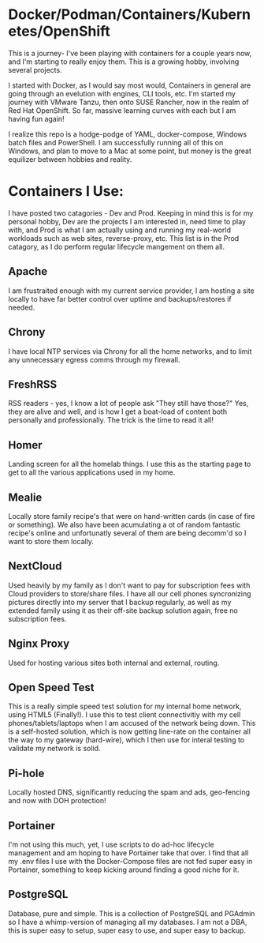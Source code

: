 # Docker/Podman/Containers/Kubernetes/OpenShift
This is a journey- I've been playing with containers for a couple years now, and I'm starting to really enjoy them.  This is a growing hobby, involving several projects.

I started with Docker, as I would say most would, Containers in general are going through an evelution with engines, CLI tools, etc. I'm started my journey with VMware Tanzu, then onto SUSE Rancher, now in the realm of Red Hat OpenShift.  So far, massive learning curves with each but I am having fun again!

I realize this repo is a hodge-podge of YAML, docker-compose, Windows batch files and PowerShell.  I am successfully running all of this on Windows, and plan to move to a Mac at some point, but money is the great equilizer between hobbies and reality.

# Containers I Use:
I have posted two catagories - Dev and Prod.  Keeping in mind this is for my personal hobby, Dev are the projects I am interested in, need time to play with, and Prod is what I am actually using and running my real-world workloads such as web sites, reverse-proxy, etc.  This list is in the Prod catagory, as I do perform regular lifecycle mangement on them all.

## Apache
I am frustraited enough with my current service provider, I am hosting a site locally to have far better control over uptime and backups/restores if needed.

## Chrony
I have local NTP services via Chrony for all the home networks, and to limit any unnecessary egress comms through my firewall. 

## FreshRSS
RSS readers - yes, I know a lot of people ask "They still have those?" Yes, they are alive and well, and is how I get a boat-load of content both personally and professionally.  The trick is the time to read it all!

## Homer
Landing screen for all the homelab things. I use this as the starting page to get to all the various applications used in my home.

## Mealie
Locally store family recipe's that were on hand-written cards (in case of fire or something). We also have been acumulating a ot of random fantastic recipe's online and unfortunatly several of them are being decomm'd so I want to store them locally.

## NextCloud
Used heavily by my family as I don't want to pay for subscription fees with Cloud providers to store/share files. I have all our cell phones syncronizing pictures directly into my server that I backup regularly, as well as my extended family using it as their off-site backup solution again, free no subscription fees.

## Nginx Proxy
Used for hosting various sites both internal and external, routing.

## Open Speed Test
This is a really simple speed test solution for my internal home network, using HTML5 (Finally!).  I use this to test client connectivitiy with my cell phones/tablets/laptops when I am accused of the network being down. This is a self-hosted solution, which is now getting line-rate on the container all the way to my gateway (hard-wire), which I then use for interal testing to validate my network is solid.

## Pi-hole
Locally hosted DNS, significantly reducing the spam and ads, geo-fencing and now with DOH protection!

## Portainer
I'm not using this much, yet, I use scripts to do ad-hoc lifecycle management and am hoping to have Portainer take that over.  I find that all my .env files I use with the Docker-Compose files are not fed super easy in Portainer, something to keep kicking around finding a good niche for it.

## PostgreSQL
Database, pure and simple. This is a collection of PostgreSQL and PGAdmin so I have a whimp-version of managing all my databases.  I am not a DBA, this is super easy to setup, super easy to use, and super easy to backup.